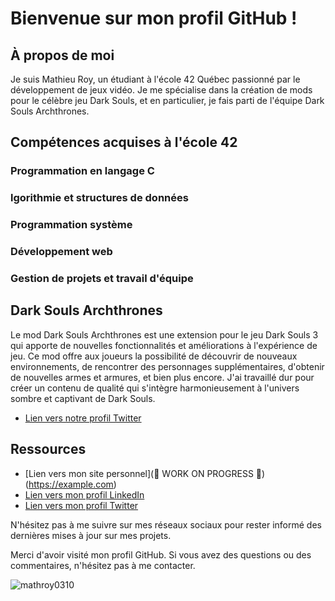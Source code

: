 # Bienvenue sur mon profil GitHub !

## À propos de moi

Je suis Mathieu Roy, un étudiant à l'école 42 Québec passionné par le développement de jeux vidéo. Je me spécialise dans la création de mods pour le célèbre jeu Dark Souls, et en particulier, je fais parti de l'équipe Dark Souls Archthrones.

## Compétences acquises à l'école 42

### Programmation en langage C

### lgorithmie et structures de données

### Programmation système

### Développement web

### Gestion de projets et travail d'équipe

## Dark Souls Archthrones

Le mod Dark Souls Archthrones est une extension pour le jeu Dark Souls 3 qui apporte de nouvelles fonctionnalités et améliorations à l'expérience de jeu. Ce mod offre aux joueurs la possibilité de découvrir de nouveaux environnements, de rencontrer des personnages supplémentaires, d'obtenir de nouvelles armes et armures, et bien plus encore. J'ai travaillé dur pour créer un contenu de qualité qui s'intègre harmonieusement à l'univers sombre et captivant de Dark Souls.
- [Lien vers notre profil Twitter](https://twitter.com/Archthrones)

## Ressources

- [Lien vers mon site personnel](🚧 WORK ON PROGRESS 🚧)(https://example.com)
- [Lien vers mon profil LinkedIn](www.linkedin.com/in/mathieu-roy-301989224)
- [Lien vers mon profil Twitter](https://twitter.com/freemathieuroy)

N'hésitez pas à me suivre sur mes réseaux sociaux pour rester informé des dernières mises à jour sur mes projets.

Merci d'avoir visité mon profil GitHub. Si vous avez des questions ou des commentaires, n'hésitez pas à me contacter.


<p align="left"> <img src="https://komarev.com/ghpvc/?username=mathroy0310&label=Profile%20views&color=0e75b6&style=flat" alt="mathroy0310" /> </p>
